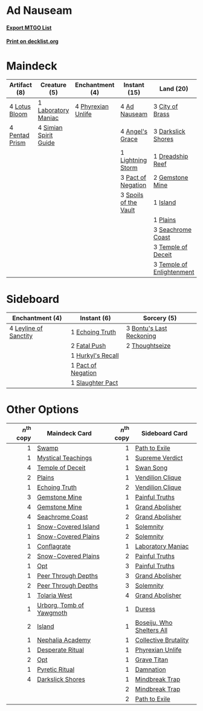 # Ad Nauseam

#### [Export MTGO List](../collection/Ad%20Nauseam/Ad%20Nauseam.txt)
#### [Print on decklist.org](http://decklist.org/?deckmain=4%09Ad%20Nauseam%0A4%09Angel's%20Grace%0A3%09City%20of%20Brass%0A3%09Darkslick%20Shores%0A1%09Dreadship%20Reef%0A2%09Gemstone%20Mine%0A1%09Island%0A1%09Laboratory%20Maniac%0A1%09Lightning%20Storm%0A4%09Lotus%20Bloom%0A3%09Pact%20of%20Negation%0A4%09Pentad%20Prism%0A4%09Phyrexian%20Unlife%0A1%09Plains%0A3%09Seachrome%20Coast%0A4%09Serum%20Visions%0A4%09Simian%20Spirit%20Guide%0A4%09Sleight%20of%20Hand%0A3%09Spoils%20of%20the%20Vault%0A3%09Temple%20of%20Deceit%0A3%09Temple%20of%20Enlightenment&deckside=3%09Bontu's%20Last%20Reckoning%0A1%09Echoing%20Truth%0A2%09Fatal%20Push%0A1%09Hurkyl's%20Recall%0A4%09Leyline%20of%20Sanctity%0A1%09Pact%20of%20Negation%0A1%09Slaughter%20Pact%0A2%09Thoughtseize)
# Maindeck

|                                      Artifact (8)                                       |                                          Creature (5)                                          |                                       Enchantment (4)                                       |                                         Instant (15)                                          |                                             Land (20)                                              |                                       Sorcery (8)                                        |
|-----------------------------------------------------------------------------------------|------------------------------------------------------------------------------------------------|---------------------------------------------------------------------------------------------|-----------------------------------------------------------------------------------------------|----------------------------------------------------------------------------------------------------|------------------------------------------------------------------------------------------|
|4 [Lotus Bloom](http://gatherer.wizards.com/Pages/Card/Details.aspx?multiverseid=370562) |1 [Laboratory Maniac](http://gatherer.wizards.com/Pages/Card/Details.aspx?multiverseid=230788)  |4 [Phyrexian Unlife](http://gatherer.wizards.com/Pages/Card/Details.aspx?multiverseid=218058)|4 [Ad Nauseam](http://gatherer.wizards.com/Pages/Card/Details.aspx?multiverseid=174915)        |3 [City of Brass](http://gatherer.wizards.com/Pages/Card/Details.aspx?multiverseid=370490)          |4 [Serum Visions](http://gatherer.wizards.com/Pages/Card/Details.aspx?multiverseid=425874)|
|4 [Pentad Prism](http://gatherer.wizards.com/Pages/Card/Details.aspx?multiverseid=205331)|4 [Simian Spirit Guide](http://gatherer.wizards.com/Pages/Card/Details.aspx?multiverseid=442137)|                                                                                             |4 [Angel's Grace](http://gatherer.wizards.com/Pages/Card/Details.aspx?multiverseid=370545)     |3 [Darkslick Shores](http://gatherer.wizards.com/Pages/Card/Details.aspx?multiverseid=209400)       |4 [Sleight of Hand](http://gatherer.wizards.com/Pages/Card/Details.aspx?multiverseid=6529)|
|                                                                                         |                                                                                                |                                                                                             |1 [Lightning Storm](http://gatherer.wizards.com/Pages/Card/Details.aspx?multiverseid=121495)   |1 [Dreadship Reef](http://gatherer.wizards.com/Pages/Card/Details.aspx?multiverseid=247513)         |                                                                                          |
|                                                                                         |                                                                                                |                                                                                             |3 [Pact of Negation](http://gatherer.wizards.com/Pages/Card/Details.aspx?multiverseid=370354)  |2 [Gemstone Mine](http://gatherer.wizards.com/Pages/Card/Details.aspx?multiverseid=4592)            |                                                                                          |
|                                                                                         |                                                                                                |                                                                                             |3 [Spoils of the Vault](http://gatherer.wizards.com/Pages/Card/Details.aspx?multiverseid=46572)|1 [Island](http://gatherer.wizards.com/Pages/Card/Details.aspx?multiverseid=439602)                 |                                                                                          |
|                                                                                         |                                                                                                |                                                                                             |                                                                                               |1 [Plains](http://gatherer.wizards.com/Pages/Card/Details.aspx?multiverseid=439601)                 |                                                                                          |
|                                                                                         |                                                                                                |                                                                                             |                                                                                               |3 [Seachrome Coast](http://gatherer.wizards.com/Pages/Card/Details.aspx?multiverseid=209399)        |                                                                                          |
|                                                                                         |                                                                                                |                                                                                             |                                                                                               |3 [Temple of Deceit](http://gatherer.wizards.com/Pages/Card/Details.aspx?multiverseid=373734)       |                                                                                          |
|                                                                                         |                                                                                                |                                                                                             |                                                                                               |3 [Temple of Enlightenment](http://gatherer.wizards.com/Pages/Card/Details.aspx?multiverseid=378535)|                                                                                          |


# Sideboard

|                                        Enchantment (4)                                         |                                         Instant (6)                                         |                                            Sorcery (5)                                            |
|------------------------------------------------------------------------------------------------|---------------------------------------------------------------------------------------------|---------------------------------------------------------------------------------------------------|
|4 [Leyline of Sanctity](http://gatherer.wizards.com/Pages/Card/Details.aspx?multiverseid=397677)|1 [Echoing Truth](http://gatherer.wizards.com/Pages/Card/Details.aspx?multiverseid=370394)   |3 [Bontu's Last Reckoning](http://gatherer.wizards.com/Pages/Card/Details.aspx?multiverseid=430749)|
|                                                                                                |2 [Fatal Push](http://gatherer.wizards.com/Pages/Card/Details.aspx?multiverseid=423724)      |2 [Thoughtseize](http://gatherer.wizards.com/Pages/Card/Details.aspx?multiverseid=438676)          |
|                                                                                                |1 [Hurkyl's Recall](http://gatherer.wizards.com/Pages/Card/Details.aspx?multiverseid=397868) |                                                                                                   |
|                                                                                                |1 [Pact of Negation](http://gatherer.wizards.com/Pages/Card/Details.aspx?multiverseid=370354)|                                                                                                   |
|                                                                                                |1 [Slaughter Pact](http://gatherer.wizards.com/Pages/Card/Details.aspx?multiverseid=370457)  |                                                                                                   |


# Other Options

|*n*<sup>th</sup> copy|                                           Maindeck Card                                           |*n*<sup>th</sup> copy|                                           Sideboard Card                                           |
|--------------------:|---------------------------------------------------------------------------------------------------|--------------------:|----------------------------------------------------------------------------------------------------|
|                    1|[Swamp](http://gatherer.wizards.com/Pages/Card/Details.aspx?multiverseid=439603)                   |                    1|[Path to Exile](http://gatherer.wizards.com/Pages/Card/Details.aspx?multiverseid=370408)            |
|                    1|[Mystical Teachings](http://gatherer.wizards.com/Pages/Card/Details.aspx?multiverseid=425869)      |                    1|[Supreme Verdict](http://gatherer.wizards.com/Pages/Card/Details.aspx?multiverseid=438776)          |
|                    4|[Temple of Deceit](http://gatherer.wizards.com/Pages/Card/Details.aspx?multiverseid=373734)        |                    1|[Swan Song](http://gatherer.wizards.com/Pages/Card/Details.aspx?multiverseid=420715)                |
|                    2|[Plains](http://gatherer.wizards.com/Pages/Card/Details.aspx?multiverseid=439601)                  |                    1|[Vendilion Clique](http://gatherer.wizards.com/Pages/Card/Details.aspx?multiverseid=370390)         |
|                    1|[Echoing Truth](http://gatherer.wizards.com/Pages/Card/Details.aspx?multiverseid=370394)           |                    2|[Vendilion Clique](http://gatherer.wizards.com/Pages/Card/Details.aspx?multiverseid=370390)         |
|                    3|[Gemstone Mine](http://gatherer.wizards.com/Pages/Card/Details.aspx?multiverseid=4592)             |                    1|[Painful Truths](http://gatherer.wizards.com/Pages/Card/Details.aspx?multiverseid=433050)           |
|                    4|[Gemstone Mine](http://gatherer.wizards.com/Pages/Card/Details.aspx?multiverseid=4592)             |                    1|[Grand Abolisher](http://gatherer.wizards.com/Pages/Card/Details.aspx?multiverseid=389538)          |
|                    4|[Seachrome Coast](http://gatherer.wizards.com/Pages/Card/Details.aspx?multiverseid=209399)         |                    2|[Grand Abolisher](http://gatherer.wizards.com/Pages/Card/Details.aspx?multiverseid=389538)          |
|                    1|[Snow-Covered Island](http://gatherer.wizards.com/Pages/Card/Details.aspx?multiverseid=184813)     |                    1|[Solemnity](http://gatherer.wizards.com/Pages/Card/Details.aspx?multiverseid=430711)                |
|                    1|[Snow-Covered Plains](http://gatherer.wizards.com/Pages/Card/Details.aspx?multiverseid=184815)     |                    2|[Solemnity](http://gatherer.wizards.com/Pages/Card/Details.aspx?multiverseid=430711)                |
|                    1|[Conflagrate](http://gatherer.wizards.com/Pages/Card/Details.aspx?multiverseid=114909)             |                    1|[Laboratory Maniac](http://gatherer.wizards.com/Pages/Card/Details.aspx?multiverseid=230788)        |
|                    2|[Snow-Covered Plains](http://gatherer.wizards.com/Pages/Card/Details.aspx?multiverseid=184815)     |                    2|[Painful Truths](http://gatherer.wizards.com/Pages/Card/Details.aspx?multiverseid=433050)           |
|                    1|[Opt](http://gatherer.wizards.com/Pages/Card/Details.aspx?multiverseid=435217)                     |                    3|[Painful Truths](http://gatherer.wizards.com/Pages/Card/Details.aspx?multiverseid=433050)           |
|                    1|[Peer Through Depths](http://gatherer.wizards.com/Pages/Card/Details.aspx?multiverseid=370540)     |                    3|[Grand Abolisher](http://gatherer.wizards.com/Pages/Card/Details.aspx?multiverseid=389538)          |
|                    2|[Peer Through Depths](http://gatherer.wizards.com/Pages/Card/Details.aspx?multiverseid=370540)     |                    3|[Solemnity](http://gatherer.wizards.com/Pages/Card/Details.aspx?multiverseid=430711)                |
|                    1|[Tolaria West](http://gatherer.wizards.com/Pages/Card/Details.aspx?multiverseid=416755)            |                    4|[Grand Abolisher](http://gatherer.wizards.com/Pages/Card/Details.aspx?multiverseid=389538)          |
|                    1|[Urborg, Tomb of Yawgmoth](http://gatherer.wizards.com/Pages/Card/Details.aspx?multiverseid=287330)|                    1|[Duress](http://gatherer.wizards.com/Pages/Card/Details.aspx?multiverseid=270465)                   |
|                    2|[Island](http://gatherer.wizards.com/Pages/Card/Details.aspx?multiverseid=439602)                  |                    1|[Boseiju, Who Shelters All](http://gatherer.wizards.com/Pages/Card/Details.aspx?multiverseid=291507)|
|                    1|[Nephalia Academy](http://gatherer.wizards.com/Pages/Card/Details.aspx?multiverseid=414512)        |                    1|[Collective Brutality](http://gatherer.wizards.com/Pages/Card/Details.aspx?multiverseid=414380)     |
|                    1|[Desperate Ritual](http://gatherer.wizards.com/Pages/Card/Details.aspx?multiverseid=370546)        |                    1|[Phyrexian Unlife](http://gatherer.wizards.com/Pages/Card/Details.aspx?multiverseid=218058)         |
|                    2|[Opt](http://gatherer.wizards.com/Pages/Card/Details.aspx?multiverseid=435217)                     |                    1|[Grave Titan](http://gatherer.wizards.com/Pages/Card/Details.aspx?multiverseid=389540)              |
|                    1|[Pyretic Ritual](http://gatherer.wizards.com/Pages/Card/Details.aspx?multiverseid=205067)          |                    1|[Damnation](http://gatherer.wizards.com/Pages/Card/Details.aspx?multiverseid=425888)                |
|                    4|[Darkslick Shores](http://gatherer.wizards.com/Pages/Card/Details.aspx?multiverseid=209400)        |                    1|[Mindbreak Trap](http://gatherer.wizards.com/Pages/Card/Details.aspx?multiverseid=197532)           |
|                     |                                                                                                   |                    2|[Mindbreak Trap](http://gatherer.wizards.com/Pages/Card/Details.aspx?multiverseid=197532)           |
|                     |                                                                                                   |                    2|[Path to Exile](http://gatherer.wizards.com/Pages/Card/Details.aspx?multiverseid=370408)            |

